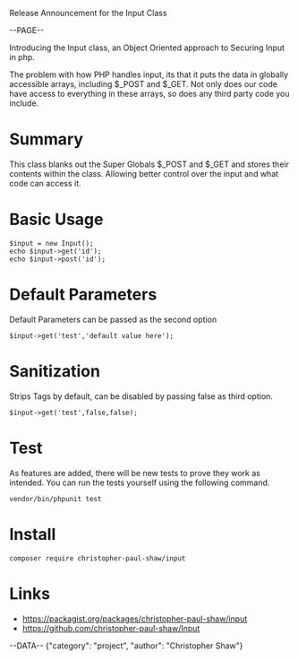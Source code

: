 
Release Announcement for the Input Class

--PAGE--

Introducing the Input class, an Object Oriented approach to Securing Input in php.

The problem with how PHP handles input, its that it puts the data in globally accessible arrays, including $_POST and $_GET.
Not only does our code have access to everything in these arrays, so does any third party code you include.


# Summary
This class blanks out the Super Globals $_POST and $_GET and stores their contents within the class. Allowing better control over the input and what code can access it.

# Basic Usage

    $input = new Input();
    echo $input->get('id');
    echo $input->post('id');

# Default Parameters
Default Parameters can be passed as the second option
    
    $input->get('test','default value here');
    
# Sanitization 
Strips Tags by default, can be disabled by passing false as third option.
    
    $input->get('test',false,false);

# Test
As features are added, there will be new tests to prove they work as intended. 
You can run the tests yourself using the following command.

    vendor/bin/phpunit test


# Install

    composer require christopher-paul-shaw/input
    
# Links

-   https://packagist.org/packages/christopher-paul-shaw/input
-   https://github.com/christopher-paul-shaw/Input
    
--DATA-- {"category": "project", "author": "Christopher Shaw"}
